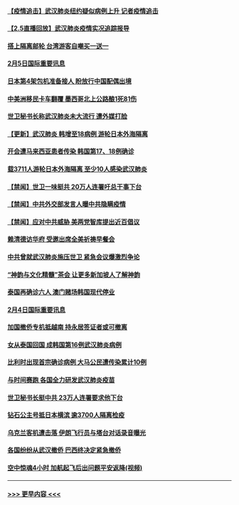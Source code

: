 #### [【疫情追击】武汉肺炎纽约疑似病例上升 记者疫情追击](../pages/prog202/a102770000.md?t=02060002) 
#### [【2.5直播回放】武汉肺炎疫情实况追踪报导](../pages/prog202/a102769913.md?t=02060002) 
#### [搭上隔离邮轮 台湾游客自嘲买一送一](../pages/prog202/a102769845.md?t=02060002) 
#### [2月5日国际重要讯息](../pages/prog202/a102769821.md?t=02060002) 
#### [日本第4架包机准备接人 盼放行中国配偶出境](../pages/prog202/a102769765.md?t=02060002) 
#### [中美洲移民卡车翻覆 墨西哥北上公路酿1死81伤](../pages/prog202/a102769703.md?t=02060002) 
#### [世卫秘书长称武汉肺炎未大流行 遭外媒打脸](../pages/prog202/a102769679.md?t=02060002) 
#### [【更新】武汉肺炎 韩增至18病例 游轮日本外海隔离](../pages/prog202/a102758911.md?t=02060002) 
#### [开会遭马来西亚患者传染 韩国第17、18例确诊](../pages/prog202/a102769600.md?t=02060002) 
#### [载3711人游轮日本外海隔离 至少10人感染武汉肺炎](../pages/prog202/a102769538.md?t=02060002) 
#### [【禁闻】世卫一味挺共 20万人连署吁总干事下台](../pages/prog202/a102769445.md?t=02060002) 
#### [【禁闻】中共外交部发言人曝中共隐瞒疫情](../pages/prog202/a102769400.md?t=02060002) 
#### [【禁闻】应对中共威胁 美两党智库提出近百倡议](../pages/prog202/a102769357.md?t=02060002) 
#### [赖清德访华府  受邀出席全美祈祷早餐会](../pages/prog202/a102769350.md?t=02060002) 
#### [中共曾就武汉肺炎施压世卫 紧急会议爆激烈争论](../pages/prog202/a102769312.md?t=02060002) 
#### [“神韵与文化精髓”茶会 让更多新加坡人了解神韵](../pages/prog202/a102769286.md?t=02060002) 
#### [泰国再确诊六人 澳门赌场韩国现代停业](../pages/prog202/a102769239.md?t=02060002) 
#### [2月4日国际重要讯息](../pages/prog202/a102768884.md?t=02060002) 
#### [加国撤侨专机抵越南 持永居签证者或可撤离](../pages/prog202/a102768877.md?t=02060002) 
#### [女从泰国回国 成韩国第16例武汉肺炎病例](../pages/prog202/a102768669.md?t=02060002) 
#### [比利时出现首宗确诊病例 大马公民遭传染累计10例](../pages/prog202/a102768824.md?t=02060002) 
#### [与时间赛跑 各国全力研发武汉肺炎疫苗](../pages/prog202/a102768738.md?t=02060002) 
#### [世卫秘书长挺中共 23万人连署要求他下台](../pages/prog202/a102768717.md?t=02060002) 
#### [钻石公主号抵日本横滨 逾3700人隔离检疫](../pages/prog202/a102768714.md?t=02060002) 
#### [乌克兰客机遭击落 伊朗飞行员与塔台对话录音曝光](../pages/prog202/a102768645.md?t=02060002) 
#### [各国纷纷从武汉撤侨 巴西终决定紧急撤侨](../pages/prog202/a102768630.md?t=02060002) 
#### [空中惊魂4小时 加航起飞后出问题平安返降(视频)](../pages/prog202/a102768601.md?t=02060002) 

----
#### [ >>> 更早内容 <<< ](../indexes/prog202-earlier.md)
